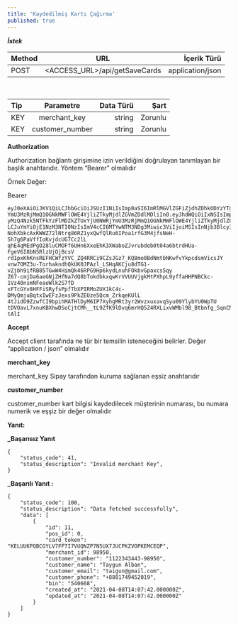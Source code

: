 ```yaml
---
title: 'Kaydedilmiş Kartı Çağırma'
published: true
---
```


**_İstek_**

| Method                        | URL                         | İçerik Türü         |
| :-------------------------- | :---------------------------: | -------------------: |
| POST | <ACCESS_URL>/api/getSaveCards | application/json |
</br>

| Tip                        | Parametre                         | Data Türü         | Şart         |
| :-------------------------- | :---------------------------: | -------------------: | -------------------: |
| KEY | merchant_key | string | Zorunlu |
| KEY | customer_number | string | Zorunlu |



**Authorization**

Authorization bağlantı girişimine izin verildiğini doğrulayan tanımlayan bir başlık anahtarıdır. Yöntem “Bearer” olmalıdır

Örnek Değer:

Bearer
``` markup
eyJ0eXAiOiJKV1QiLCJhbGciOiJSUzI1NiIsImp0aSI6ImRlMGVlZGFiZjdhZDhkODYzYTgyMzQ4Nzk5NTFkYzFlMDZkZTUxYjU0NWRj
YmU3MzRjMmQ1OGNkMWFlOWE4YjliZTkyMjdlZGVmZDdlMDliIn0.eyJhdWQiOiIxNSIsImp0aSI6ImRlMGVlZGFiZjdhZDhkODYzYTg
yMzQ4Nzk5NTFkYzFlMDZkZTUxYjU0NWRjYmU3MzRjMmQ1OGNkMWFlOWE4YjliZTkyMjdlZGVmZDdlMDliIiwiaWF0IjoxNTczNzUyNDcy
LCJuYmYiOjE1NzM3NTI0NzIsImV4cCI6MTYwNTM3NDg3Miwic3ViIjoiMSIsInNjb3BlcyI6W119.mDtdzcv15p8SnYjZYJUJrhdskO5
NohXbkcAxKWWZ72lNtrg86RZ1yxQwfQlRu6IPoa1rfG3M4jfsNeH-Sh7g6PaVffIoKvjdcUG7Cc2lL
qhE4qMEdPgO28luCMOFf6UHn6XxeEhK3XWaboZJvrubdeb0t04a6btrdHUa-FgeV6I8bNSRlzUjOjBcsV
rd1pxKhKnsREFHCWfzYVC_ZQ4RRCi9CZsJGz7_KQ8mo0BdNmtbNKwfvYkpcdsmVicsJY
vnw7OMZ3u-TorhakndhQkUK0JPAzl_LSHqAKCju8dTG1-vZjbh9ifRB85TGwW4HimQk46RPG9Hp6kydLnuhFOkbvGpaxcs5qy
Z67-cmjDa6aeGNjZHfNa7dQ8bTokdbkxqwKrVVUUVjgkMtPXhpL9yffaHHPNBCkc-1Vz40nsmNFeaoWlk2S7fD
xFTcGYv8HFFiSRyfsPpfTbXPIRMoZUX1kC4c-DMyQmjuBqtxIwEFzJexs9PkZEUze5Qcm_ZrkqeKUlL
4tJidO9ZzwfCI9bpihMATHlDyM6IP7XyhgMRt3yr2WvzxuxavqSyu09YlybYU0WpTU
tDVOavL7xnuKBXhwDSoCjtCMh__tL9ZfK9lDvq6mrHQ5Z4RXLixvWMbl98_Btbnfg_SqnCNYwL14FSHyeb3lnuF8VFyERwbf-tAlI
```

**Accept**

Accept client tarafında ne tür bir temsilin isteneceğini belirler. Değer “application / json” olmalıdır

**merchant_key**

merchant_key Sipay tarafından kuruma sağlanan eşsiz anahtarıdır

**customer_number**

customer_number kart bilgisi kaydedilecek müşterinin numarası, bu numara numerik ve eşşiz bir değer olmalıdır


**Yanıt:**


**_Başarısız Yanıt**


``` markup
{
    "status_code": 41,
    "status_description": "Invalid merchant Key",
}
```




**_Başarılı Yanıt :**

``` markup
{
    "status_code": 100,
    "status_description": "Data fetched successfully",
    "data": [
        {
            "id": 11,
            "pos_id": 0,
            "card_token": "KELUUKPQBCGYLV7FP7I7VUQNZP7N5UX7JUCPKZVOPKEMCEQP",
            "merchant_id": 98950,
            "customer_number": "1122343443-98950",
            "customer_name": "Taygun Alban",
            "customer_email": "taigun@gmail.com",
            "customer_phone": "+8801749452019",
            "bin": "540668",
            "created_at": "2021-04-08T14:07:42.000000Z",
            "updated_at": "2021-04-08T14:07:42.000000Z"
        }
    ]
}
```
